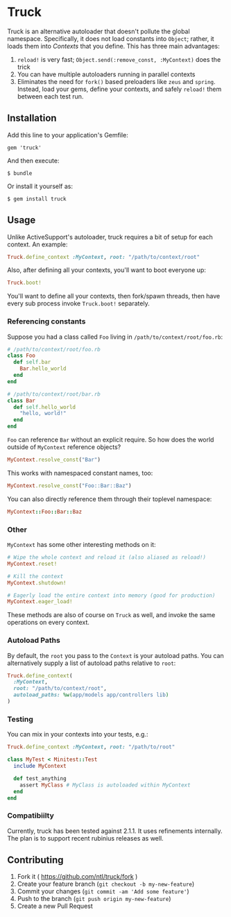 # Truck

Truck is an alternative autoloader that doesn't pollute the global namespace. Specifically, it does not load constants into `Object`; rather, it loads them into *Contexts* that you define. This has three main advantages:

1. `reload!` is very fast; `Object.send(:remove_const, :MyContext)` does the trick
2. You can have multiple autoloaders running in parallel contexts
3. Eliminates the need for `fork()` based preloaders like `zeus` and `spring`. Instead, load your gems, define your contexts, and safely `reload!` them between each test run.


## Installation

Add this line to your application's Gemfile:

    gem 'truck'

And then execute:

    $ bundle

Or install it yourself as:

    $ gem install truck

## Usage

Unlike ActiveSupport's autoloader, truck requires a bit of setup for each context. An example:

```ruby
Truck.define_context :MyContext, root: "/path/to/context/root"
```

Also, after defining all your contexts, you'll want to boot everyone up:

```ruby
Truck.boot!
```

You'll want to define all your contexts, then fork/spawn threads, then have every sub process invoke `Truck.boot!` separately.

### Referencing constants

Suppose you had a class called `Foo` living in `/path/to/context/root/foo.rb`:

```ruby
# /path/to/context/root/foo.rb
class Foo
  def self.bar
    Bar.hello_world
  end
end
```

```ruby
# /path/to/context/root/bar.rb
class Bar
  def self.hello_world
    "hello, world!"
  end
end
```

`Foo` can reference `Bar` without an explicit require. So how does the world outside of `MyContext` reference objects?

```ruby
MyContext.resolve_const("Bar")
```

This works with namespaced constant names, too:

```ruby
MyContext.resolve_const("Foo::Bar::Baz")
```

You can also directly reference them through their toplevel namespace:

```ruby
MyContext::Foo::Bar::Baz
```

### Other

`MyContext` has some other interesting methods on it:

```ruby
# Wipe the whole context and reload it (also aliased as reload!)
MyContext.reset!

# Kill the context
MyContext.shutdown!

# Eagerly load the entire context into memory (good for production)
MyContext.eager_load!
```

These methods are also of course on `Truck` as well, and invoke the same operations on every context.

### Autoload Paths

By default, the `root` you pass to the `Context` is your autoload paths. You can alternatively supply a list of autoload paths relative to `root`:

```ruby
Truck.define_context(
  :MyContext,
  root: "/path/to/context/root",
  autoload_paths: %w(app/models app/controllers lib)
)
```

### Testing

You can mix in your contexts into your tests, e.g.:

```ruby
Truck.define_context :MyContext, root: "/path/to/root"

class MyTest < Minitest::Test
  include MyContext

  def test_anything
    assert MyClass # MyClass is autoloaded within MyContext
  end
end
```

### Compatibiilty

Currently, truck has been tested against 2.1.1. It uses refinements internally. The plan is to support recent rubinius releases as well.

## Contributing

1. Fork it ( https://github.com/ntl/truck/fork )
2. Create your feature branch (`git checkout -b my-new-feature`)
3. Commit your changes (`git commit -am 'Add some feature'`)
4. Push to the branch (`git push origin my-new-feature`)
5. Create a new Pull Request
